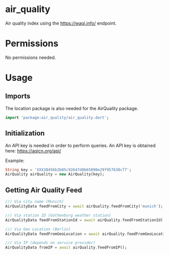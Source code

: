 # air_quality

Air quality index using the https://waqi.info/ endpoint.

# Permissions
No permissions needed.

# Usage
## Imports
The location package is also needed for the AirQuality package.
```dart
import 'package:air_quality/air_quality.dart';
```

## Initialization
An API key is needed in order to perform queries. An API key is obtained here: https://aqicn.org/api/

Example:
```dart
String key = 'XXX38456b2b85c92647d8b65090e29f957638c77';
AirQuality airQuality = new AirQuality(key);
```

## Getting Air Quality Feed
```dart
/// Via city name (Munich)
AirQualityData feedFromCity = await airQuality.feedFromCity('munich');

/// Via station ID (Gothenburg weather station)
AirQualityData feedFromStationId = await airQuality.feedFromStationId('7867');

/// Via Geo Location (Berlin)
AirQualityData feedFromGeoLocation = await airQuality.feedFromGeoLocation('52.6794', '12.5346');

/// Via IP (depends on service provider)
AirQualityData fromIP = await airQuality.feedFromIP();
```
